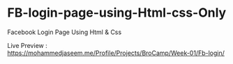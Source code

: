 # FB-login-page-using-Html-css-Only

Facebook Login Page Using Html & Css 

Live Preview : https://mohammedjaseem.me/Profile/Projects/BroCamp/Week-01/Fb-login/
